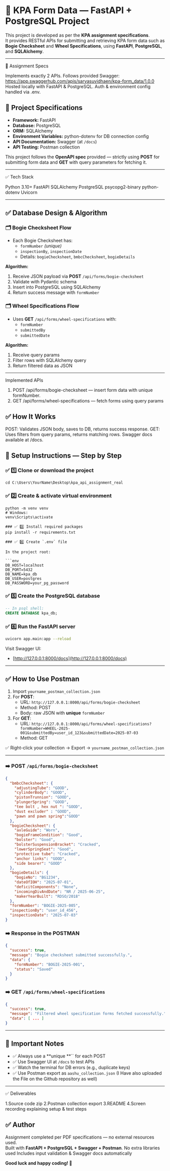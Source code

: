 # 🚂 KPA Form Data — FastAPI + PostgreSQL Project

This project is developed as per the **KPA assignment specifications**.\
It provides RESTful APIs for submitting and retrieving KPA form data such as **Bogie Checksheet** and **Wheel Specifications**, using **FastAPI**, **PostgreSQL**, and **SQLAlchemy**.

---


📌 Assignment Specs

Implements exactly 2 APIs.
Follows provided Swagger: https://app.swaggerhub.com/apis/sarvasuvidhaen/kpa-form_data/1.0.0
Hosted locally with FastAPI & PostgreSQL.
Auth & environment config handled via .env.

## 📌 Project Specifications

- **Framework:** FastAPI
- **Database:** PostgreSQL
- **ORM:** SQLAlchemy
- **Environment Variables:** python-dotenv for DB connection config
- **API Documentation:** Swagger (at `/docs`)
- **API Testing:** Postman collection

This project follows the **OpenAPI spec** provided — strictly using **POST** for submitting form data and **GET** with query parameters for fetching it.

---

✅ Tech Stack

Python 3.10+
FastAPI
SQLAlchemy
PostgreSQL
psycopg2-binary
python-dotenv
Uvicorn

---

## ✅ Database Design & Algorithm

### 🗂️ Bogie Checksheet Flow

- Each Bogie Checksheet has:
  - `formNumber` *(unique)*
  - `inspectionBy`, `inspectionDate`
  - Details: `bogieChecksheet`, `bmbcChecksheet`, `bogieDetails`

**Algorithm:**

1. Receive JSON payload via **POST** `/api/forms/bogie-checksheet`
2. Validate with Pydantic schema
3. Insert into PostgreSQL using SQLAlchemy
4. Return success message with `formNumber`

### 🗂️ Wheel Specifications Flow

- Uses **GET** `/api/forms/wheel-specifications` with:
  - `formNumber`
  - `submittedBy`
  - `submittedDate`

**Algorithm:**

1. Receive query params
2. Filter rows with SQLAlchemy query
3. Return filtered data as JSON

---

Implemented APIs
1. POST /api/forms/bogie-checksheet — insert form data with unique formNumber.
2. GET /api/forms/wheel-specifications — fetch forms using query params

## ✅ How It Works

POST: Validates JSON body, saves to DB, returns success response.
GET: Uses filters from query params, returns matching rows.
Swagger docs available at /docs.

## 🚀 Setup Instructions — Step by Step

### ✅ 1️⃣ Clone or download the project

```
cd C:\Users\YourName\Desktop\kpa_api_assignment_real
```

### ✅ 2️⃣ Create & activate virtual environment

```
python -m venv venv
# Windows:
venv\Scripts\activate

### ✅ 3️⃣ Install required packages
pip install -r requirements.txt

### ✅ 4️⃣ Create `.env` file

In the project root:

```env
DB_HOST=localhost
DB_PORT=5432
DB_NAME=kpa_db
DB_USER=postgres
DB_PASSWORD=your_pg_password
```

### ✅ 5️⃣ Create the PostgreSQL database

```sql
-- In psql shell:
CREATE DATABASE kpa_db;
```

### ✅ 6️⃣ Run the FastAPI server

```bash
uvicorn app.main:app --reload
```

Visit Swagger UI:

- [http://127.0.0.1:8000/docs](http://127.0.0.1:8000/docs)

---

## ✅ How to Use Postman

1. Import `yourname_postman_collection.json`
2. For **POST**:
   - URL: `http://127.0.0.1:8000/api/forms/bogie-checksheet`
   - Method: POST
   - Body: raw JSON with **unique** `formNumber`
3. For **GET**:
   - URL: `http://127.0.0.1:8000/api/forms/wheel-specifications?formNumber=WHEEL-2025-001&submittedBy=user_id_123&submittedDate=2025-07-03`
   - Method: GET

✅ Right-click your collection → Export → `yourname_postman_collection.json`

---

### ➡️ POST `/api/forms/bogie-checksheet`

```json
{
  "bmbcChecksheet": {
    "adjustingTube": "GOOD",
    "cylinderBody": "GOOD",
    "pistonTrunnion": "GOOD",
    "plungerSpring": "GOOD",
    "tee bolt , hex nut ": "GOOD",
    "dust excluder" : "GOOD",
    "pawn and pawn spring":"GOOD"
  },
  "bogieChecksheet": {
    "axleGuide": "Worn",
    "bogieFrameCondition": "Good",
    "bolster": "Good",
    "bolsterSuspensionBracket": "Cracked",
    "lowerSpringSeat": "Good",
    "protective tube": "Cracked",
    "anchor links": "GOOD",
    "side bearer": "GOOD"
  },
  "bogieDetails": {
    "bogieNo": "BG1234",
    "dateOfIOH": "2025-07-01",
    "deficitComponents": "None",
    "incomingDivAndDate": "NR / 2025-06-25",
    "makerYearBuilt": "RDSO/2018"
  },
  "formNumber": "BOGIE-2025-005",
  "inspectionBy": "user_id_456",
  "inspectionDate": "2025-07-03"
}
```

### ➡️ Response in the POSTMAN

```json
{
  "success": true,
  "message": "Bogie checksheet submitted successfully.",
  "data": {
    "formNumber": "BOGIE-2025-001",
    "status": "Saved"
  }
}
```

### ➡️ GET `/api/forms/wheel-specifications`

```json
{
  "success": true,
  "message": "Filtered wheel specification forms fetched successfully.",
  "data": [ ... ]
}
```

---

## 📝 Important Notes

- ✅ Always use a \*\*unique \*\*\`\` for each POST
- ✅ Use Swagger UI at `/docs` to test APIs
- ✅ Watch the terminal for DB errors (e.g., duplicate keys)
- ✅ Use Postman export as `aashu_collection.json` (I Have also uploaded the File on the Github repository as well) 

---

✅ Deliverables

1.Source code zip
2.Postman collection export
3.README
4.Screen recording explaining setup & test steps

## ✅ Author

Assignment completed per PDF specifications — no external resources used.\
Built with **FastAPI + PostgreSQL + Swagger + Postman**.
No extra libraries used
Includes input validation & Swagger docs automatically


**Good luck and happy coding! 🚀**

